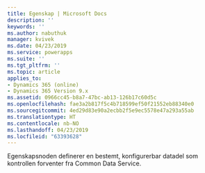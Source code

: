 ```yaml
---
title: Egenskap | Microsoft Docs
description: ''
keywords: ''
ms.author: nabuthuk
manager: kvivek
ms.date: 04/23/2019
ms.service: powerapps
ms.suite: ''
ms.tgt_pltfrm: ''
ms.topic: article
applies_to:
- Dynamics 365 (online)
- Dynamics 365 Version 9.x
ms.assetid: 0966cc45-b8a7-47bc-ab13-126b17c60d5c
ms.openlocfilehash: fae3a2b817f5c4b718599ef50f21552eb88340e0
ms.sourcegitcommit: 4ed29d83e90a2ecbb2f5e9ec5578e47a293a55ab
ms.translationtype: HT
ms.contentlocale: nb-NO
ms.lasthandoff: 04/23/2019
ms.locfileid: "63393628"
---
```

Egenskapsnoden definerer en bestemt, konfigurerbar datadel som kontrollen forventer fra Common Data Service.
